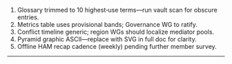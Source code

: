 1. Glossary trimmed to 10 highest‑use terms—run vault scan for obscure entries.  
2. Metrics table uses provisional bands; Governance WG to ratify.  
3. Conflict timeline generic; region WGs should localize mediator pools.  
4. Pyramid graphic ASCII—replace with SVG in full doc for clarity.  
5. Offline HAM recap cadence (weekly) pending further member survey.  
---